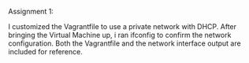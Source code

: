Assignment 1:

I customized the Vagrantfile to use a private network with DHCP. After bringing the Virtual Machine up, i ran ifconfig to confirm the network configuration. Both the Vagrantfile and the network interface output are included for reference.